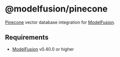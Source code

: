# @modelfusion/pinecone

[Pinecone](https://www.pinecone.io/) vector database integration for [ModelFusion](https://github.com/lgrammel/modelfusion).

## Requirements

- [ModelFusion](https://modelfusion.dev) v0.40.0 or higher
